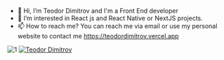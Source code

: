 - 👋 Hi, I’m Teodor Dimitrov and I'm a Front End developer
- 👀 I’m interested in React js and React Native or NextJS projects.
- 📫 How to reach me? You can reach me via email or use my personal website to contact me https://teodordimitrov.vercel.app


![1](https://github-readme-stats.vercel.app/api/top-langs/?username=TeodorDimitrov89&theme=blue-green)
[![Teodor Dimitrov](https://github-readme-stats.vercel.app/api?username=TeodorDimitrov89&theme=blue-green&&show_icons=true)](https://github.com/TeodorDimitrov89/github-readme-stats)

<!---
TeodorDimitrov89/TeodorDimitrov89 is a ✨ special ✨ repository because its `README.md` (this file) appears on your GitHub profile.
You can click the Preview link to take a look at your changes.
--->

